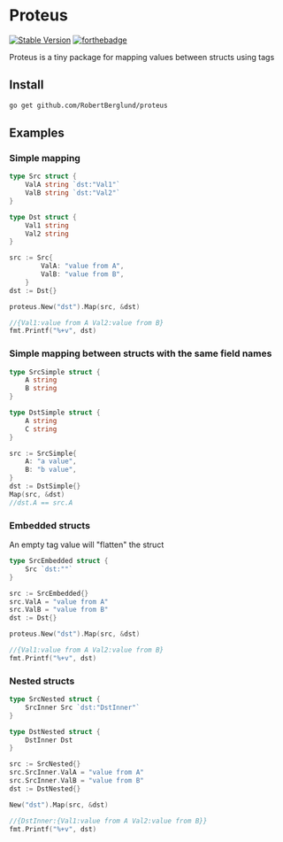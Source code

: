 # Proteus 

[![Stable Version](https://img.shields.io/github/v/tag/RobertBerglund/proteus?label=version)](https://img.shields.io/github/v/tag/RobertBerglund/proteus)
[![forthebadge](https://forthebadge.com/images/badges/works-on-my-machine.svg)](https://forthebadge.com)

Proteus is a tiny package for mapping values between structs using tags

## Install

```bash
go get github.com/RobertBerglund/proteus
```

## Examples

### Simple mapping 
```go
type Src struct {
	ValA string `dst:"Val1"`
	ValB string `dst:"Val2"`
}

type Dst struct {
	Val1 string
	Val2 string
}

src := Src{
		ValA: "value from A",
		ValB: "value from B",
	}
dst := Dst{}

proteus.New("dst").Map(src, &dst)

//{Val1:value from A Val2:value from B}
fmt.Printf("%+v", dst) 
```

### Simple mapping between structs with the same field names
```go
type SrcSimple struct {
	A string
	B string
}

type DstSimple struct {
	A string
	C string
}

src := SrcSimple{
	A: "a value",
	B: "b value",
}
dst := DstSimple{}
Map(src, &dst)
//dst.A == src.A
```

### Embedded structs

An empty tag value will "flatten" the struct

```go
type SrcEmbedded struct {
	Src `dst:""`
}

src := SrcEmbedded{}
src.ValA = "value from A"
src.ValB = "value from B"
dst := Dst{}

proteus.New("dst").Map(src, &dst)

//{Val1:value from A Val2:value from B}
fmt.Printf("%+v", dst) 
```

### Nested structs

```go
type SrcNested struct {
	SrcInner Src `dst:"DstInner"`
}

type DstNested struct {
	DstInner Dst
}

src := SrcNested{}
src.SrcInner.ValA = "value from A"
src.SrcInner.ValB = "value from B"
dst := DstNested{}

New("dst").Map(src, &dst)

//{DstInner:{Val1:value from A Val2:value from B}}
fmt.Printf("%+v", dst) 
```